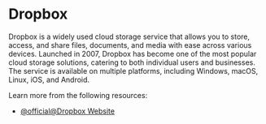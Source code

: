 # Dropbox

Dropbox is a widely used cloud storage service that allows you to store, access, and share files, documents, and media with ease across various devices. Launched in 2007, Dropbox has become one of the most popular cloud storage solutions, catering to both individual users and businesses. The service is available on multiple platforms, including Windows, macOS, Linux, iOS, and Android.

Learn more from the following resources:

- [@official@Dropbox Website](https://dropbox.com)